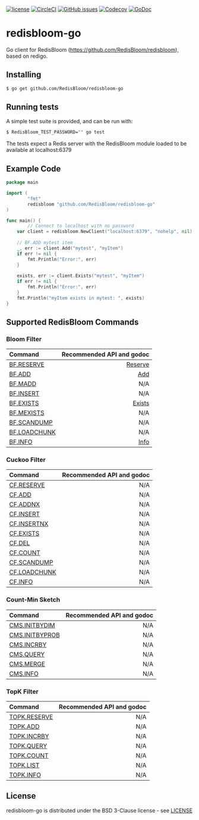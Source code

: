 [![license](https://img.shields.io/github/license/RedisBloom/redisbloom-go.svg)](https://github.com/RedisBloom/redisbloom-go)
[![CircleCI](https://circleci.com/gh/RedisBloom/redisbloom-go.svg?style=svg)](https://circleci.com/gh/RedisBloom/redisbloom-go)
[![GitHub issues](https://img.shields.io/github/release/RedisBloom/redisbloom-go.svg)](https://github.com/RedisBloom/redisbloom-go/releases/latest)
[![Codecov](https://codecov.io/gh/RedisBloom/redisbloom-go/branch/master/graph/badge.svg)](https://codecov.io/gh/RedisBloom/redisbloom-go)
[![GoDoc](https://godoc.org/github.com/RedisBloom/redisbloom-go?status.svg)](https://godoc.org/github.com/RedisBloom/redisbloom-go)


# redisbloom-go

Go client for RedisBloom (https://github.com/RedisBloom/redisbloom), based on redigo.

## Installing

```sh
$ go get github.com/RedisBloom/redisbloom-go
```

## Running tests

A simple test suite is provided, and can be run with:

```sh
$ RedisBloom_TEST_PASSWORD="" go test
```

The tests expect a Redis server with the RedisBloom module loaded to be available at localhost:6379

## Example Code

```go
package main 

import (
        "fmt"
        redisbloom "github.com/RedisBloom/redisbloom-go"
)

func main() {
		// Connect to localhost with no password
    var client = redisbloom.NewClient("localhost:6379", "nohelp", nil)
       
    // BF.ADD mytest item 
    _, err := client.Add("mytest", "myItem")
    if err != nil {
        fmt.Println("Error:", err)
    }
    
    exists, err := client.Exists("mytest", "myItem")
    if err != nil {
        fmt.Println("Error:", err)
    }
    fmt.Println("myItem exists in mytest: ", exists)
}
```

## Supported RedisBloom Commands

### Bloom Filter

| Command | Recommended API and godoc  |
| :---          |  ----: |
| [BF.RESERVE](https://oss.redislabs.com/redisbloom/Bloom_Commands/#bfreserve) | [Reserve](https://godoc.org/github.com/RedisBloom/redisbloom-go#Client.Reserve) |
| [BF.ADD](https://oss.redislabs.com/redisbloom/Bloom_Commands/#bfadd) | [Add](https://godoc.org/github.com/RedisBloom/redisbloom-go#Client.Add) |
| [BF.MADD](https://oss.redislabs.com/redisbloom/Bloom_Commands/#bfmadd) | N/A |
| [BF.INSERT](https://oss.redislabs.com/redisbloom/Bloom_Commands/#bfinsert) | N/A |
| [BF.EXISTS](https://oss.redislabs.com/redisbloom/Bloom_Commands/#bfexists) | [Exists](https://godoc.org/github.com/RedisBloom/redisbloom-go#Client.Exists) |
| [BF.MEXISTS](https://oss.redislabs.com/redisbloom/Bloom_Commands/#bfmexists) | N/A |
| [BF.SCANDUMP](https://oss.redislabs.com/redisbloom/Bloom_Commands/#bfscandump) | N/A |
| [BF.LOADCHUNK](https://oss.redislabs.com/redisbloom/Bloom_Commands/#bfloadchunk) | N/A |
| [BF.INFO](https://oss.redislabs.com/redisbloom/Bloom_Commands/#bfinfo) | [Info](https://godoc.org/github.com/RedisBloom/redisbloom-go#Client.Info) |

### Cuckoo Filter

| Command | Recommended API and godoc  |
| :---          |  ----: |
| [CF.RESERVE](https://oss.redislabs.com/redisbloom/Cuckoo_Commands/#cfreserve) | N/A |
| [CF.ADD](https://oss.redislabs.com/redisbloom/Cuckoo_Commands/#cfadd) |  N/A |
| [CF.ADDNX](https://oss.redislabs.com/redisbloom/Cuckoo_Commands/#cfaddnx) |  N/A |
| [CF.INSERT](https://oss.redislabs.com/redisbloom/Cuckoo_Commands/#cfinsert) |  N/A |
| [CF.INSERTNX](https://oss.redislabs.com/redisbloom/Cuckoo_Commands/#cfinsertnx) |  N/A |
| [CF.EXISTS](https://oss.redislabs.com/redisbloom/Cuckoo_Commands/#cfexists) |  N/A |
| [CF.DEL](https://oss.redislabs.com/redisbloom/Cuckoo_Commands/#cfdel) |  N/A |
| [CF.COUNT](https://oss.redislabs.com/redisbloom/Cuckoo_Commands/#cfcount) |  N/A |
| [CF.SCANDUMP](https://oss.redislabs.com/redisbloom/Cuckoo_Commands/#cfscandump) |  N/A |
| [CF.LOADCHUNK](https://oss.redislabs.com/redisbloom/Cuckoo_Commands/#cfloadchunck) |  N/A |
| [CF.INFO](https://oss.redislabs.com/redisbloom/Cuckoo_Commands/#cfinfo) |  N/A |

### Count-Min Sketch

| Command | Recommended API and godoc  |
| :---          |  ----: |
| [CMS.INITBYDIM](https://oss.redislabs.com/redisbloom/CountMinSketch_Commands/#cmsinitbydim) | N/A |
| [CMS.INITBYPROB](https://oss.redislabs.com/redisbloom/CountMinSketch_Commands/#cmsinitbyprob) |  N/A |
| [CMS.INCRBY](https://oss.redislabs.com/redisbloom/CountMinSketch_Commands/#cmsincrby) |  N/A |
| [CMS.QUERY](https://oss.redislabs.com/redisbloom/CountMinSketch_Commands/#cmsquery) |  N/A |
| [CMS.MERGE](https://oss.redislabs.com/redisbloom/CountMinSketch_Commands/#cmsmerge) |  N/A |
| [CMS.INFO](https://oss.redislabs.com/redisbloom/CountMinSketch_Commands/#cmsinfo) |  N/A |

### TopK Filter

| Command | Recommended API and godoc  |
| :---          |  ----: |
| [TOPK.RESERVE](https://oss.redislabs.com/redisbloom/TopK_Commands/#topkreserve) | N/A |
| [TOPK.ADD](https://oss.redislabs.com/redisbloom/TopK_Commands/#topkadd) |  N/A |
| [TOPK.INCRBY](https://oss.redislabs.com/redisbloom/TopK_Commands/#topkincrby) |  N/A |
| [TOPK.QUERY](https://oss.redislabs.com/redisbloom/TopK_Commands/#topkquery) |  N/A |
| [TOPK.COUNT](https://oss.redislabs.com/redisbloom/TopK_Commands/#topkcount) |  N/A |
| [TOPK.LIST](https://oss.redislabs.com/redisbloom/TopK_Commands/#topklist) |  N/A |
| [TOPK.INFO](https://oss.redislabs.com/redisbloom/TopK_Commands/#topkinfo) |  N/A |


## License

redisbloom-go is distributed under the BSD 3-Clause license - see [LICENSE](LICENSE)
